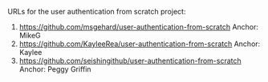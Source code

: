URLs for the user authentication from scratch project:

1. https://github.com/msgehard/user-authentication-from-scratch Anchor: MikeG
2. https://github.com/KayleeRea/user-authentication-from-scratch Anchor: Kaylee
3. https://github.com/seishingithub/user-authentication-from-scratch Anchor: Peggy Griffin
